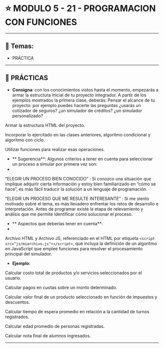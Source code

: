 # :star: MODULO 5 - 21 - PROGRAMACION CON FUNCIONES

---

## :book: Temas:

- PRÁCTICA

---

## :stars: PRÁCTICAS


- **Consigna**: con los conocimientos vistos hasta el momento, empezarás a armar la estructura inicial de tu proyecto integrador. A partir de los ejemplos mostrados la primera clase, deberás:
Pensar el alcance de tu proyecto: por ejemplo puedes hacerte las preguntas ¿usarás un cotizador de seguros? ¿un 
simulador de créditos? ¿un simulador personalizado?

Armar la estructura HTML del proyecto.

Incorporar lo ejercitado en las clases anteriores, algoritmo condicional y algoritmo con ciclo.

Utilizar funciones para realizar esas operaciones.

- ** Sugerencia**: Algunos criterios a tener en cuenta para seleccionar un proceso a simular por primera vez son: 
- 
“ELEGIR UN PROCESO BIEN CONOCIDO” :  Si conozco una situación que implique adquirir cierta información y estoy bien familiarizado en “cómo se hace”, es más fácil traducir la solución a un lenguaje de programación.

“ELEGIR UN PROCESO QUE ME RESULTE INTERESANTE” : Si me siento motivado sobre el tema, es más llevadero enfrentar los retos de desarrollo e interpretación. Antes de programar existe la etapa de relevamiento y análisis que me permite identificar cómo solucionar el proceso.

- ** Aspectos que deberías tener en cuenta**:
- 
Archivo HTML y Archivo JS, referenciado en el HTML por etiqueta ``<script src="js/miarchivo.js"></script>``, que incluya la definición de un algoritmo en JavaScript que emplee funciones para resolver el procesamiento principal del simulador.

- **Ejemplo**:

Calcular costo total de productos y/o servicios seleccionados por el usuario.

Calcular pagos en cuotas sobre un monto determinado.

Calcular valor final de un producto seleccionado en función de impuestos y descuentos.

Calcular tiempo de espera promedio en relación a la cantidad de turnos registrados.

Calcular edad promedio de personas registradas.

Calcular nota final de alumnos ingresados.

---
